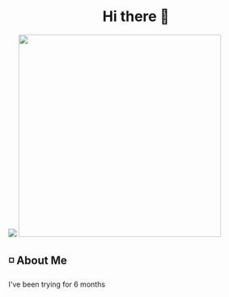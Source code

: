 <h1 align="center"> Hi there 👋 </h1>

<div aligin="center">
	<img src="https://github-readme-stats.vercel.app/api/top-langs/?username=aquieover0&theme=dark"> <img src="https://github-readme-stats.vercel.app/api?username=aquieover0&show_icons=true&theme=dark" width=400px>
</div>

## ◽ About Me

I've been trying for 6 months
